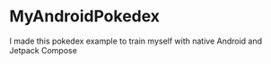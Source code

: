 # MyAndroidPokedex
I made this pokedex example to train myself with native Android and Jetpack Compose

